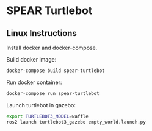 # SPEAR Turtlebot

## Linux Instructions

Install docker and docker-compose.

Build docker image:
```bash
docker-compose build spear-turtlebot
```

Run docker container:
```bash
docker-compose run spear-turtlebot
```

Launch turtlebot in gazebo:
```bash
export TURTLEBOT3_MODEL=waffle
ros2 launch turtlebot3_gazebo empty_world.launch.py
```
